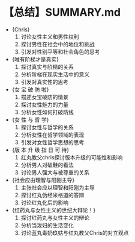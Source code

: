 # 【总结】SUMMARY.md

-   {Chris}
    1.  讨论女性主义和男性权利
    2.  探讨男性在社会中的地位和挑战
    3.  引发对性别平等和社会角色的思考
-   {唯有阶梯才是真实}
    1.  探讨真实与阶梯的关系
    2.  分析阶梯在现实生活中的意义
    3.  引发对真实性的思考
-   {女 宝 破 防 啦}
    1.  描述女宝破防的情景
    2.  探讨女性魅力的力量
    3.  分析女性如何打破防线
-   {女 性 与 哲 学}
    1.  探讨女性与哲学的关系
    2.  分析女性在哲学领域的表现
    3.  引发对女性哲学思想的思考
-   {版 本 升 级 指 日 可 待}
    1.  红丸教父chris探讨版本升级的可能性和影响
    2.  分析男人对破鞋的看法
    3.  讨论男人强大与被尊重的关系
-   {社会应由理智与阳刚主导}
    1.  主张社会应以理智和阳刚为主导
    2.  探讨红丸伪经米格道的答辩
    3.  讨论红丸化后的影响
-   {红药丸与女性主义的世纪大辩论！}
    1.  探讨红药丸与女性主义的辩论
    2.  分析当泼妇的生活变化
    3.  讨论蓝丸毒奶玖姑与红丸教父Chris的对立观点